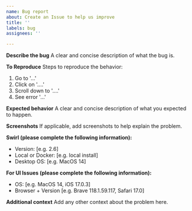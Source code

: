 ```yaml
---
name: Bug report
about: Create an Issue to help us improve
title: ''
labels: bug
assignees: ''

---
```


**Describe the bug**
A clear and concise description of what the bug is.

**To Reproduce**
Steps to reproduce the behavior:
1. Go to '...'
2. Click on '....'
3. Scroll down to '....'
4. See error '...'

**Expected behavior**
A clear and concise description of what you expected to happen.

**Screenshots**
If applicable, add screenshots to help explain the problem.

**Swirl (please complete the following information):**
 - Version: [e.g. 2.6]
 - Local or Docker: [e.g. local install]
 - Desktop OS: [e.g. MacOS 14]

**For UI Issues (please complete the following information):**
 - OS: [e.g. MacOS 14, iOS 17.0.3]
 - Browser + Version [e.g. Brave 118.1.59.117, Safari 17.0]

**Additional context**
Add any other context about the problem here.
